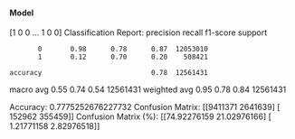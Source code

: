 #### Model
[1 0 0 ... 1 0 0]
Classification Report:
              precision    recall  f1-score   support

           0       0.98      0.78      0.87  12053010
           1       0.12      0.70      0.20    508421

    accuracy                           0.78  12561431
   macro avg       0.55      0.74      0.54  12561431
weighted avg       0.95      0.78      0.84  12561431

Accuracy: 0.7775252676227732
Confusion Matrix:
[[9411371 2641639]
 [ 152962  355459]]
Confusion Matrix (%):
[[74.92276159 21.02976166]
 [ 1.21771158  2.82976518]]
